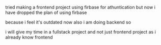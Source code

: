 tried making a frontend project using firbase for athuntication
but now i have dropped the plan of using firbase

because i feel it's outdated now
also i am doing backend so

i will give my time in a fullstack project and not just frontend project
as i already know frontend
